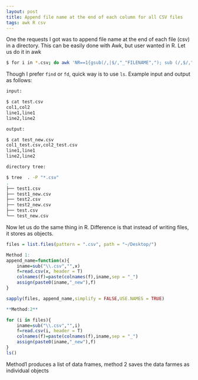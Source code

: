 ```yaml
---
layout: post
title: Append file name at the end of each column for all CSV files
tags: awk R csv
---
```


One the requests I got was to append file name at the end of each file (csv) in a directory. This can be easily done with Awk, but user wanted in R. Let us do it in awk

```bash
$ for i in *.csv; do awk 'NR==1{gsub(/,|$/,"_"FILENAME","); sub (/,$/,"")}1' $i > ${i%\.csv}"_new.csv"; done

```
Though I prefer `find` or `fd`, quick way is to use `ls`. Example input and output as follows:

```bash
input:

$ cat test.csv 
col1,col2
line1,line1
line2,line2

output:

$ cat test_new.csv 
col1_test.csv,col2_test.csv
line1,line1
line2,line2

directory tree:

$ tree  . -P "*.csv"
.
├── test1.csv
├── test1_new.csv
├── test2.csv
├── test2_new.csv
├── test.csv
└── test_new.csv


```

Now let us do the same thing in R. Difference is that instead of writing files, it stores as objects.

```R
files = list.files(pattern = ".csv", path = "~/Desktop/")

Method 1:
append_name=function(x){
    iname=sub("\\.csv","",x)
    f=read.csv(x, header = T)
    colnames(f)=paste(colnames(f),iname,sep = "_")
    assign(paste0(iname,"_new"),f)
}

sapply(files, append_name,simplify = FALSE,USE.NAMES = TRUE)

**Method:2**

for (i in files){
    iname=sub("\\.csv","",i)
    f=read.csv(i, header = T)
    colnames(f)=paste(colnames(f),iname,sep = "_")
    assign(paste0(iname,"_new"),f)
}
ls()

```
Method1 produces a list of data frames, method 2 saves the data farmes as individual objects